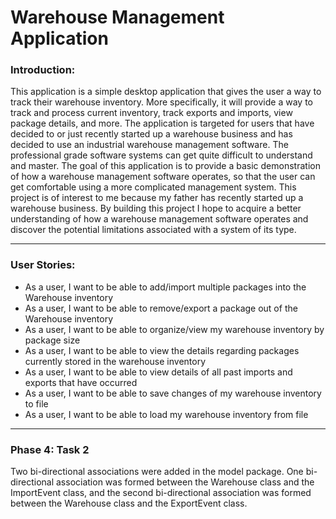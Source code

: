 # Warehouse Management Application

### Introduction: 
This application is a simple desktop application that gives the user a way to track their warehouse inventory.
More specifically, it will provide a way to track and process current inventory, track exports and 
imports, view package details, and more. The application is targeted for users that have decided to or just recently
started up a warehouse business and has decided to use an industrial warehouse management software. The 
professional grade software systems can get quite difficult to understand and master. 
The goal of this application is to provide a basic demonstration of how a warehouse management software operates, so 
that the user can get comfortable using a more complicated management system. 
This project is of interest to me because my father has recently started up a warehouse business. By building 
this project I hope to acquire a better understanding of how a warehouse management software operates and discover the 
potential limitations associated with a system of its type.  

---

### User Stories: 
- As a user, I want to be able to add/import multiple packages into the Warehouse inventory
- As a user, I want to be able to remove/export a package out of the Warehouse inventory
- As a user, I want to be able to organize/view my warehouse inventory by package size  
- As a user, I want to be able to view the details regarding packages currently stored in the warehouse inventory
- As a user, I want to be able to view details of all past imports and exports that have occurred
- As a user, I want to be able to save changes of my warehouse inventory to file
- As a user, I want to be able to load my warehouse inventory from file

---

### Phase 4: Task 2
Two bi-directional associations were added in the model package. One bi-directional association was formed between the 
Warehouse class and the ImportEvent class, and the second bi-directional association was formed between the Warehouse 
class and the ExportEvent class.  




